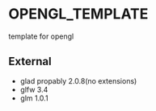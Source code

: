 # OPENGL_TEMPLATE

template for opengl

## External
- glad propably 2.0.8(no extensions)
- glfw 3.4
- glm 1.0.1
